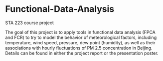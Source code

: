 # Functional-Data-Analysis
STA 223 course project 

The goal of this project is to apply tools in functional data analysis (FPCA and FCR) to try to model the behavior of meteorological factors, including temperature, wind speed, pressure, dew point (humidity), as well as their associations with hourly fluctuations of PM 2.5 concentration in Beijing. Details can be found in either the project report or the presentation poster.
